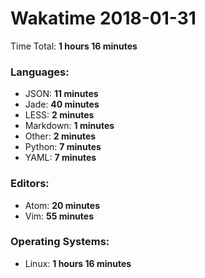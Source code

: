 # Wakatime 2018-01-31

Time Total: **1 hours 16 minutes**

### Languages:
- JSON: **11 minutes** 
- Jade: **40 minutes** 
- LESS: **2 minutes** 
- Markdown: **1 minutes** 
- Other: **2 minutes** 
- Python: **7 minutes** 
- YAML: **7 minutes** 

### Editors:
- Atom: **20 minutes** 
- Vim: **55 minutes** 

### Operating Systems:
- Linux: **1 hours 16 minutes** 


